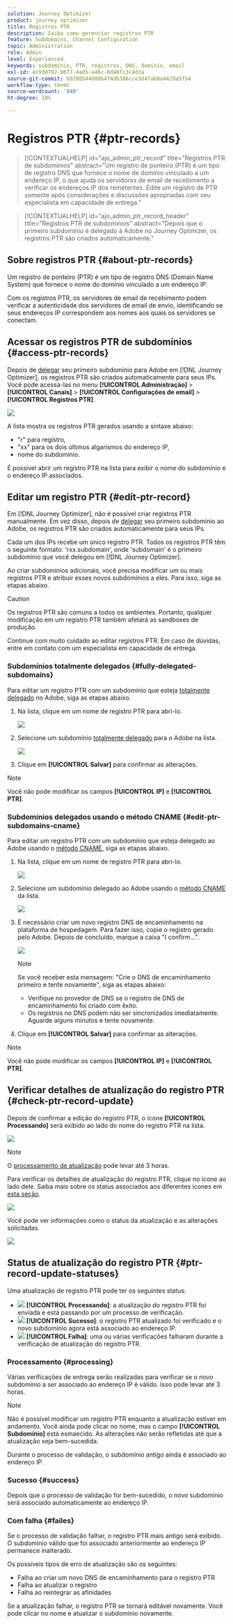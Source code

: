```yaml
---
solution: Journey Optimizer
product: journey optimizer
title: Registros PTR
description: Saiba como gerenciar registros PTR
feature: Subdomains, Channel Configuration
topic: Administration
role: Admin
level: Experienced
keywords: subdomínio, PTR, registros, DNS, domínio, email
exl-id: 4c930792-0677-4ad5-a46c-8d40fc3c4d3a
source-git-commit: b9208544b08b474db386cce3d4fab0a4429a5f54
workflow-type: tm+mt
source-wordcount: '840'
ht-degree: 10%

---
```


# Registros PTR {#ptr-records}

>[!CONTEXTUALHELP]
>id="ajo_admin_ptr_record"
>title="Registros PTR de subdomínios"
>abstract="Um registro de ponteiro (PTR) é um tipo de registro DNS que fornece o nome de domínio vinculado a um endereço IP, o que ajuda os servidores de email de recebimento a verificar os endereços IP dos remetentes. Edite um registro de PTR somente após considerações e discussões apropriadas com seu especialista em capacidade de entrega."

>[!CONTEXTUALHELP]
>id="ajo_admin_ptr_record_header"
>title="Registros PTR de subdomínios"
>abstract="Depois que o primeiro subdomínio é delegado à Adobe no Journey Optimizer, os registros PTR são criados automaticamente."

## Sobre registros PTR {#about-ptr-records}

Um registro de ponteiro (PTR) é um tipo de registro DNS (Domain Name System) que fornece o nome do domínio vinculado a um endereço IP.

Com os registros PTR, os servidores de email de recebimento podem verificar a autenticidade dos servidores de email de envio, identificando se seus endereços IP correspondem aos nomes aos quais os servidores se conectam.

## Acessar os registros PTR de subdomínios {#access-ptr-records}

Depois de [delegar](delegate-subdomain.md) seu primeiro subdomínio para Adobe em [!DNL Journey Optimizer], os registros PTR são criados automaticamente para seus IPs. Você pode acessá-las no menu **[!UICONTROL Administração]** > **[!UICONTROL Canais]** > **[!UICONTROL Configurações de email]** > **[!UICONTROL Registros PTR]**.

![](assets/ptr-records.png)

A lista mostra os registros PTR gerados usando a sintaxe abaixo:

* &quot;r&quot; para registro,
* &quot;xx&quot; para os dois últimos algarismos do endereço IP,
* nome do subdomínio.

É possível abrir um registro PTR na lista para exibir o nome do subdomínio e o endereço IP associados.

## Editar um registro PTR {#edit-ptr-record}

Em [!DNL Journey Optimizer], não é possível criar registros PTR manualmente. Em vez disso, depois de [delegar](delegate-subdomain.md) seu primeiro subdomínio ao Adobe, os registros PTR são criados automaticamente para seus IPs.

Cada um dos IPs recebe um único registro PTR. Todos os registros PTR têm o seguinte formato: &#39;rxx.subdomain&#39;, onde &#39;subdomain&#39; é o primeiro subdomínio que você delegou em [!DNL Journey Optimizer].

Ao criar subdomínios adicionais, você precisa modificar um ou mais registros PTR e atribuir esses novos subdomínios a eles. Para isso, siga as etapas abaixo.

>[!CAUTION]
>
>Os registros PTR são comuns a todos os ambientes. Portanto, qualquer modificação em um registro PTR também afetará as sandboxes de produção.
>
>Continue com muito cuidado ao editar registros PTR. Em caso de dúvidas, entre em contato com um especialista em capacidade de entrega.

### Subdomínios totalmente delegados {#fully-delegated-subdomains}

Para editar um registro PTR com um subdomínio que esteja [totalmente delegado](delegate-subdomain.md#full-subdomain-delegation) no Adobe, siga as etapas abaixo.

1. Na lista, clique em um nome de registro PTR para abri-lo.

   ![](assets/ptr-record-select.png)

1. Selecione um subdomínio [totalmente delegado](delegate-subdomain.md#full-subdomain-delegation) para o Adobe na lista.

   ![](assets/ptr-record-subdomain.png)

1. Clique em **[!UICONTROL Salvar]** para confirmar as alterações.

>[!NOTE]
>
>Você não pode modificar os campos **[!UICONTROL IP]** e **[!UICONTROL PTR]**.

### Subdomínios delegados usando o método CNAME {#edit-ptr-subdomains-cname}

Para editar um registro PTR com um subdomínio que esteja delegado ao Adobe usando o [método CNAME](delegate-subdomain.md#cname-subdomain-delegation), siga as etapas abaixo.

1. Na lista, clique em um nome de registro PTR para abri-lo.

   ![](assets/ptr-record-select.png)

1. Selecione um subdomínio delegado ao Adobe usando o [método CNAME](delegate-subdomain.md#cname-subdomain-delegation) da lista.

   ![](assets/ptr-record-subdomain-cname.png)

1. É necessário criar um novo registro DNS de encaminhamento na plataforma de hospedagem. Para fazer isso, copie o registro gerado pelo Adobe. Depois de concluído, marque a caixa &quot;I confirm...&quot;.

   ![](assets/ptr-record-subdomain-confirm.png)

   >[!NOTE]
   >
   >Se você receber esta mensagem: &quot;Crie o DNS de encaminhamento primeiro e tente novamente&quot;, siga as etapas abaixo:
   >   * Verifique no provedor de DNS se o registro de DNS de encaminhamento foi criado com êxito.
   >   * Os registros no DNS podem não ser sincronizados imediatamente. Aguarde alguns minutos e tente novamente.

1. Clique em **[!UICONTROL Salvar]** para confirmar as alterações.

>[!NOTE]
>
>Você não pode modificar os campos **[!UICONTROL IP]** e **[!UICONTROL PTR]**.

## Verificar detalhes de atualização do registro PTR {#check-ptr-record-update}

Depois de confirmar a edição do registro PTR, o ícone **[!UICONTROL Processando]** será exibido ao lado do nome do registro PTR na lista.

![](assets/ptr-record-updating.png)

>[!NOTE]
>
>O [processamento de atualização](#processing) pode levar até 3 horas.

Para verificar os detalhes de atualização do registro PTR, clique no ícone ao lado dele. Saiba mais sobre os status associados aos diferentes ícones em [esta seção](#ptr-record-update-statuses).

![](assets/ptr-record-recent-update.png)

Você pode ver informações como o status da atualização e as alterações solicitadas.

![](assets/ptr-record-updates.png)

## Status de atualização do registro PTR {#ptr-record-update-statuses}

Uma atualização de registro PTR pode ter os seguintes status:

* ![](assets/do-not-localize/ptr-record-processing.png) **[!UICONTROL Processando]**: a atualização do registro PTR foi enviada e está passando por um processo de verificação.
* ![](assets/do-not-localize/ptr-record-success.png) **[!UICONTROL Sucesso]**: o registro PTR atualizado foi verificado e o novo subdomínio agora está associado ao endereço IP.
* ![](assets/do-not-localize/ptr-record-failed.png) **[!UICONTROL Falha]**: uma ou várias verificações falharam durante a verificação de atualização do registro PTR.

### Processamento {#processing}

Várias verificações de entrega serão realizadas para verificar se o novo subdomínio a ser associado ao endereço IP é válido. Isso pode levar até 3 horas.

>[!NOTE]
>
>Não é possível modificar um registro PTR enquanto a atualização estiver em andamento. Você ainda pode clicar no nome, mas o campo **[!UICONTROL Subdomínio]** está esmaecido. As alterações não serão refletidas até que a atualização seja bem-sucedida.

Durante o processo de validação, o subdomínio antigo ainda é associado ao endereço IP.

### Sucesso {#success}

Depois que o processo de validação for bem-sucedido, o novo subdomínio será associado automaticamente ao endereço IP.

### Com falha {#failes}

Se o processo de validação falhar, o registro PTR mais antigo será exibido. O subdomínio válido que foi associado anteriormente ao endereço IP permanece inalterado.

Os possíveis tipos de erro de atualização são os seguintes:
* Falha ao criar um novo DNS de encaminhamento para o registro PTR
* Falha ao atualizar o registro
* Falha ao reintegrar as afinidades

Se a atualização falhar, o registro PTR se tornará editável novamente. Você pode clicar no nome e atualizar o subdomínio novamente.
